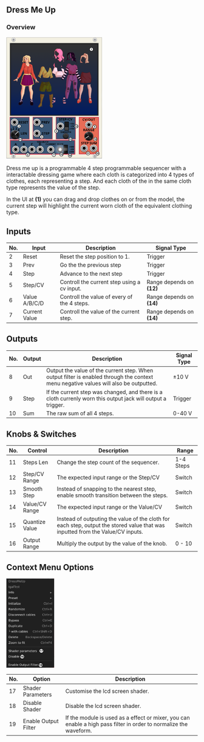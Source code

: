 ## Dress Me Up

### Overview


<img src="https://github.com/Shtrompel/BGal256ModulesDocs/blob/main/DressMeUp.png?raw=true" style="width:50%;">

Dress me up is a programmable 4 step programmable sequencer with a interactable dressing game where each cloth is categorized into 4 types of clothes, each representing a step. And each cloth of the in the same cloth type represents the value of the step.

In the UI at **(1)** you can drag and drop clothes on or from the model, the current step will highlight the current worn cloth of the equivalent clothing type.


## Inputs

| No. | Input             | Description                                 | Signal Type |
| --- | ----------------- | ------------------------------------------- | ----------- |
| 2   | Reset        | Reset the step position to 1.            | Trigger     |
| 3   | Prev       | Go the the previous step        | Trigger     |
| 4   | Step       | Advance to the next step   | Trigger     |
| 5   | Step/CV      | Controll the current step using a cv input.    | Range depends on **(12)** |
| 6   | Value A/B/C/D        | Controll the value of every of the 4 steps. |  Range depends on **(14)**  |
| 7   | Current Value           | Controll the value of the current step.         |  Range depends on  **(14)**  |

## Outputs

| No. | Output             | Description                              | Signal Type |
| --- | ------------------ | ---------------------------------------- | ----------- |
| 8  | Out  | Output the value of the current step. When output filter is enabled through the context menu negative values will also be outputted. | ±10 V     |
| 9  | Step | If the current step was changed, and there is a cloth currenly worn this output jack will output a trigger.          | Trigger     |
| 10  | Sum | The raw sum of all 4 steps.          | 0-40 V     |

## Knobs & Switches

| No. | Control        | Description                                            | Range             |
| --- | -------------- | ------------------------------------------------------ | ----------------- |
| 11  | Steps Len            | Change the step count of the sequencer.                              | 1-4 Steps         |
| 12  | Step/CV Range | The expected input range or the Step/CV  | Switch |
| 13  | Smooth Step  | Instead of snapping to the nearest step, enable smooth transition between the steps.      | Switch     |
| 14  | Value/CV Range | The expected input range or the Value/CV  | Switch |
| 15  | Quantize Value  | Instead of outputing the value of the cloth for each step, output the stored value that was inputted from the Value/CV inputs. | Switch     |
| 16  | Output Range  | Multiply the output by the value of the knob. | 0 - 10 |

## Context Menu Options

<img src="https://github.com/Shtrompel/BGal256ModulesDocs/blob/main/DressMeUpContext.png?raw=true" style="width:25%;">

| No. | Option | Description  |
| --- | --------------------------------- | ------------------------------------------------------------------------------------------------- |
| 17  | Shader Parameters  | Customise the lcd screen shader. |
| 18  | Disable Shader | Disable the lcd screen shader. |
| 19  | Enable Output Filter | If the module is used as a effect or mixer, you can enable a high pass filter in order to normalize the waveform.|
